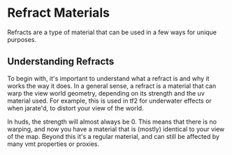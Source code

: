 # Refract Materials

Refracts are a type of material that can be used in a few ways for unique purposes.

## Understanding Refracts

To begin with, it's important to understand what a refract is and why it works the way it does. In a general sense, a refract is a material that can warp the view world geometry, depending on its strength and the uv material used. For example, this is used in tf2 for underwater effects or when jarate'd, to distort your view of the world.

In huds, the strength will almost always be 0. This means that there is no warping, and now you have a material that is (mostly) identical to your view of the map. Beyond this it's a regular material, and can still be affected by many vmt properties or proxies.